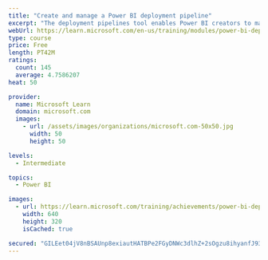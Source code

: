 ```yaml
---
title: "Create and manage a Power BI deployment pipeline"
excerpt: "The deployment pipelines tool enables Power BI creators to manage the development lifecycle of organizational content."
webUrl: https://learn.microsoft.com/en-us/training/modules/power-bi-deployment-pipelines/
type: course
price: Free
length: PT42M
ratings:
  count: 145
  average: 4.7586207
heat: 50

provider:
  name: Microsoft Learn
  domain: microsoft.com
  images:
    - url: /assets/images/organizations/microsoft.com-50x50.jpg
      width: 50
      height: 50

levels:
  - Intermediate

topics:
  - Power BI

images:
  - url: https://learn.microsoft.com/training/achievements/power-bi-deployment-pipelines-social.png
    width: 640
    height: 320
    isCached: true

secured: "GILEet04jV8nBSAUnp8exiautHATBPe2FGyDNWc3dlhZ+2sOgzu8ihyanfJ93SR8O65l5I9KNedt5Dl+ApwlUIOB7Sf5hq1fNmRXJG9kGWSN5HQCdEOgrFi129OuuNtdy1vqQ7BEiYrsYIK+k6dTirNJUAyUsNuN3wt/ye88T9+E7qDSze40ZfcuekpH5HYxMK1ibtCYPkxSUD4C183UmDC8+m5s26K7amSmQCdn/XXhxiO1da9kvycqYPtiIx3uhan0WrBsgikkm5ptWaCUmVu5FQ7UnlgzATWevRUqKccuODa1jvObqXYdd03t9R4PASS6xLC15D1uZQa+xVB6FHi4T0945z6RwXVH80qG6Xgiuzw/+6gvFM+bzXFph6dJpCzNfEDknXHAYRRnkO/oKTzbzgmimQLmtPpfCaZzoFc=;GNQlnv+xnsqADPPNBQTu5Q=="
---
```


